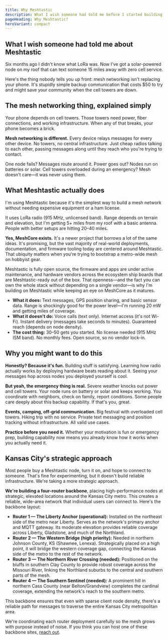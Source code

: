 ```yaml
---
title: Why Meshtastic
description: What I wish someone had told me before I started building mesh infrastructure.
pageHeading: Why Meshtastic?
heroVariant: compact
---
```


## What I wish someone had told me about Meshtastic

Six months ago I didn't know what LoRa was. Now I've got a solar-powered node on
my roof that can text someone 15 miles away with zero cell service.

Here's the thing nobody tells you up front: mesh networking isn't replacing your
phone. It's stupidly simple backup communication that costs $50 to try and might
save your community when the cell towers are down.

## The mesh networking thing, explained simply

Your phone depends on cell towers. Those towers need power, fiber connections,
and working infrastructure. When any of that breaks, your phone becomes a brick.

**Mesh networking is different.** Every device relays messages for every other
device. No towers, no central infrastructure. Just cheap radios talking to each
other, passing messages along until they reach who you're trying to contact.

One node fails? Messages route around it. Power goes out? Nodes run on batteries
or solar. Cell towers overloaded during an emergency? Mesh doesn't care—it was
never using them.

## What Meshtastic actually does

I'm using Meshtastic because it's the simplest way to build a mesh network
without needing expensive equipment or a ham license.

It uses LoRa radio (915 MHz, unlicensed band). Range depends on terrain and
elevation, but I'm getting 5+ miles from my roof with a basic antenna. People
with better setups are hitting 20–40 miles.

**Yes, MeshCore exists.** It's a newer project that borrows a lot of the same
ideas. It's promising, but the vast majority of real-world deployments,
documentation, and firmware tooling today are centered around Meshtastic. That
ubiquity matters when you're trying to bootstrap a metro-wide mesh on hobbyist
gear.

Meshtastic is fully open source, the firmware and apps are under active
maintenance, and hardware vendors across the ecosystem ship boards that are
Meshtastic-ready out of the box. That openness—and the fact you can own the whole
stack without depending on a single vendor—is why I'm building on Meshtastic
while keeping an eye on MeshCore as it matures.

- **What it does:** Text messages, GPS position sharing, and basic sensor data.
  Range is shockingly good for the power level—I'm running 20 mW and getting
  miles of coverage.
- **What it doesn't do:** Voice calls (text only). Internet access (it's not
  Wi-Fi). Instant delivery (messages take seconds to minutes). Guaranteed reach
  (depends on node density).
- **The cost thing:** $30–$50 gets you started. No license needed (915 MHz ISM
  band). No monthly fees. Open source, so no vendor lock-in.

## Why you might want to do this

**Honestly? Because it's fun.** Building stuff is satisfying. Learning how radio
actually works by deploying hardware beats reading about it. Seeing your
messages hop across nodes you deployed yourself is cool.

**But yeah, the emergency thing is real.** Severe weather knocks out power and
cell towers. Your node runs on battery or solar and keeps working. You
coordinate with neighbors, check on family, report conditions. Some people care
deeply about this backup capability. If that's you, great.

**Events, camping, off-grid communication.** Big festival with overloaded cell
towers. Hiking trip with no service. Private text messaging and position
tracking without infrastructure. All valid use cases.

**Practice before you need it.** Whether your motivation is fun or emergency
prep, building capability now means you already know how it works when you
actually need it.

## Kansas City's strategic approach

Most people buy a Meshtastic node, turn it on, and hope to connect to someone.
That's fine for experimenting, but it doesn't build reliable infrastructure.
We're taking a more strategic approach.

**We're building a four-router backbone**, placing high-performance nodes at
strategic, elevated locations around the Kansas City metro. This creates a
reliable, wide-area network that individual users can connect to. Here's the
backbone layout:

- **Router 1 — The Liberty Anchor (operational):** Installed on the northeast
  side of the metro near Liberty. Serves as the network's primary anchor and
  MQTT gateway. Its moderate elevation provides reliable coverage across
  Liberty, Gladstone, and much of the Northland.
- **Router 2 — The Western Bridge (high priority):** Needed in northern Johnson
  County, KS (Shawnee, Lenexa). Strategically placed on a high point, it will
  bridge the western coverage gap, connecting the Kansas side of the metro to
  the rest of the network.
- **Router 3 — The Northern River Crossing (needed):** Positioned on the bluffs
  in southern Clay County to provide robust coverage across the Missouri River,
  linking the Northland suburbs to the central and southern parts of the mesh.
- **Router 4 — The Southern Sentinel (needed):** A prominent hill in northern
  Cass County (near Belton/Grandview) completes the cardinal coverage,
  extending the network's reach to the southern metro.

This backbone ensures that even with sparse client node density, there's a
reliable path for messages to traverse the entire Kansas City metropolitan area.

We're coordinating each router deployment carefully so the mesh grows with
purpose instead of noise. If you think you can host one of these backbone sites,
[reach out](/community/contact).
